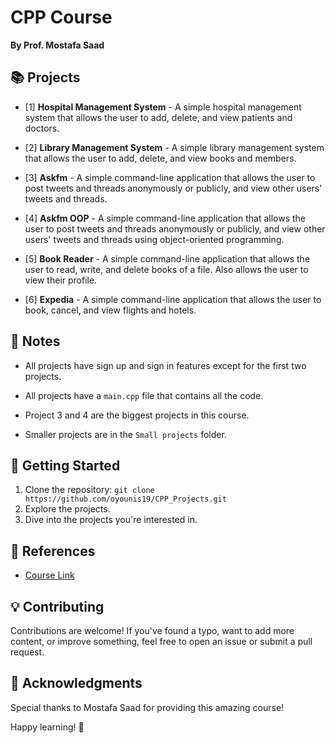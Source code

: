 # CPP Course
**By Prof. Mostafa Saad**

## 📚 Projects

- [1] **Hospital Management System** - A simple hospital management system that allows the user to add, delete, and view patients and doctors.

- [2] **Library Management System** - A simple library management system that allows the user to add, delete, and view books and members.

- [3] **Askfm** - A simple command-line application that allows the user to post tweets and threads anonymously or publicly, and view other users' tweets and threads.

- [4] **Askfm OOP** - A simple command-line application that allows the user to post tweets and threads anonymously or publicly, and view other users' tweets and threads using object-oriented programming.

- [5] **Book Reader** - A simple command-line application that allows the user to read, write, and delete books of a file. Also allows the user to view their profile.

- [6] **Expedia** - A simple command-line application that allows the user to book, cancel, and view flights and hotels.


## 📝 Notes

- All projects have sign up and sign in features except for the first two projects.

- All projects have a `main.cpp` file that contains all the code.

- Project 3 and 4 are the biggest projects in this course.

- Smaller projects are in the `Small projects` folder.

## 🚀 Getting Started

1. Clone the repository: `git clone https://github.com/oyounis19/CPP_Projects.git`
2. Explore the projects.
3. Dive into the projects you're interested in.

## 📖 References

- [Course Link](https://www.udemy.com/course/cpp-4skills)

## 💡 Contributing

Contributions are welcome! If you've found a typo, want to add more content, or improve something, feel free to open an issue or submit a pull request.

## 🌟 Acknowledgments

Special thanks to Mostafa Saad for providing this amazing course!

Happy learning! 🚀
